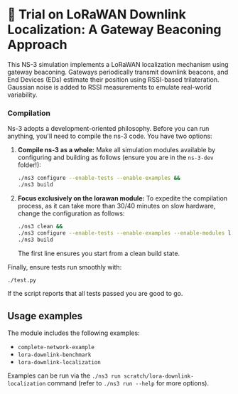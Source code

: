 # 📡 Trial on LoRaWAN Downlink Localization: A Gateway Beaconing Approach

This NS-3 simulation implements a LoRaWAN localization mechanism using gateway beaconing. Gateways periodically transmit downlink beacons, and End Devices (EDs) estimate their position using RSSI-based trilateration. Gaussian noise is added to RSSI measurements to emulate real-world variability.


### Compilation

Ns-3 adopts a development-oriented philosophy. Before you can run anything, you'll need to compile the ns-3 code. You have two options:

1. **Compile ns-3 as a whole:** Make all simulation modules available by configuring and building as follows (ensure you are in the `ns-3-dev` folder!):

   ```bash
   ./ns3 configure --enable-tests --enable-examples &&
   ./ns3 build
   ```

2. **Focus exclusively on the lorawan module:** To expedite the compilation process, as it can take more than 30/40 minutes on slow hardware, change the configuration as follows:

   ```bash
   ./ns3 clean &&
   ./ns3 configure --enable-tests --enable-examples --enable-modules lorawan &&
   ./ns3 build
   ```

   The first line ensures you start from a clean build state.

Finally, ensure tests run smoothly with:

```bash
./test.py
```

If the script reports that all tests passed you are good to go.

## Usage examples

The module includes the following examples:

* `complete-network-example`
* `lora-downlink-benchmark`
* `lora-downlink-localization`

Examples can be run via the `./ns3 run scratch/lora-downlink-localization` command (refer to `./ns3 run --help` for more options).
